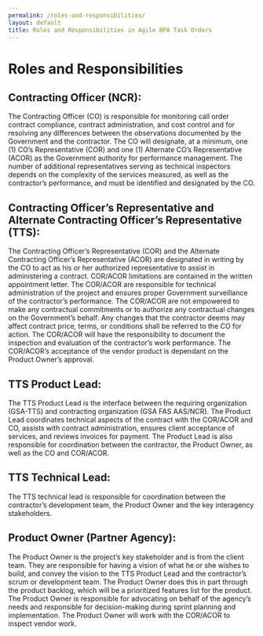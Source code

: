 ```yaml
---
permalink: /roles-and-responsibilities/
layout: default
title: Roles and Responsibilities in Agile BPA Task Orders
---
```


# Roles and Responsibilities

## Contracting Officer (NCR):

The Contracting Officer (CO) is responsible for monitoring call order contract compliance, contract administration, and cost control and for resolving any differences between the observations documented by the Government and the contractor. The CO will designate, at a minimum, one (1) CO’s Representative (COR) and one (1) Alternate CO’s Representative
(ACOR) as the Government authority for performance management. The number of additional representatives serving as technical inspectors depends on the complexity of the services measured, as well as the contractor’s performance, and must be identified and designated by the CO.

## Contracting Officer’s Representative and Alternate Contracting Officer’s Representative (TTS):

The Contracting Officer’s Representative (COR) and the Alternate Contracting Officer’s Representative (ACOR) are designated in writing by the CO to act as his or her authorized representative to assist in administering a contract. COR/ACOR limitations are contained in the written appointment letter. The COR/ACOR are responsible for technical administration of the project and ensures proper Government surveillance of the contractor’s performance. The COR/ACOR are not empowered to make any contractual commitments or to authorize any contractual changes on the Government’s behalf. Any changes that the contractor deems may affect contract price, terms, or conditions shall be referred to the CO for action. The COR/ACOR will have the responsibility to document the inspection and evaluation of the contractor’s work performance. The COR/ACOR’s acceptance of the vendor product is dependant on the Product Owner’s approval.

## TTS Product Lead:
The TTS Product Lead is the interface between the requiring organization (GSA-TTS) and contracting organization (GSA FAS AAS/NCR). The Product Lead coordinates technical aspects of the contract with the COR/ACOR and CO, assists with contract administration, ensures client acceptance of services, and reviews invoices for payment.  The Product Lead is also responsible for coordination between the contractor, the Product Owner, as well as the CO and COR/ACOR.

## TTS Technical Lead:

The TTS technical lead is responsible for coordination between the contractor’s development team, the Product Owner and the key interagency stakeholders.

## Product Owner (Partner Agency):

The Product Owner is the project’s key stakeholder and is from the client team. They are responsible for having a vision of what he or she wishes to build, and convey the vision to the TTS Product Lead and the contractor’s scrum or development team. The Product Owner does this in part through the product backlog, which will be a prioritized features list for the product. The Product Owner is responsible for advocating on behalf of the agency’s needs and responsible for decision-making during sprint planning and implementation. The Product Owner will work with the COR/ACOR to inspect vendor work.
